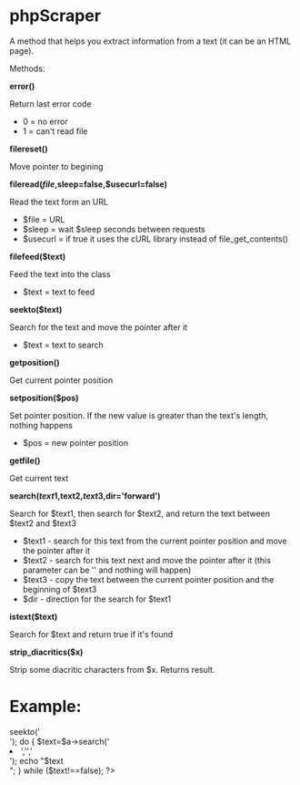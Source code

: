 phpScraper
==========

A method that helps you extract information from a text (it can be an HTML page).

Methods:

**error()**

Return last error code
* 0 = no error
* 1 = can't read file

**filereset()**

Move pointer to begining

**fileread($file,$sleep=false,$usecurl=false)**

Read the text form an URL

* $file = URL
* $sleep = wait $sleep seconds between requests
* $usecurl = if true it uses the cURL library instead of file_get_contents()

**filefeed($text)**

Feed the text into the class

* $text = text to feed

**seekto($text)**

Search for the text and move the pointer after it

* $text = text to search

**getposition()**

Get current pointer position

**setposition($pos)**

Set pointer position. If the new value is greater than the text's length, nothing happens

* $pos = new pointer position

**getfile()**

Get current text

**search($text1,$text2,$text3,$dir='forward')**

Search for $text1, then search for $text2, and return the text between $text2 and $text3

* $text1 - search for this text from the current pointer position and move the pointer after it
* $text2 - search for this text next and move the pointer after it (this parameter can be '' and nothing will happen)
* $text3 - copy the text between the current pointer position and the beginning of $text3
* $dir - direction for the search for $text1

**istext($text)**

Search for $text and return true if it's found

**strip_diacritics($x)**

Strip some diacritic characters from $x. Returns result.

Example:
========

<?php

  $a=new Parser();
  $a=fileread('http://somesite.com/somefile.html');
  $a->seekto('<div class="top">');
  do {
    $text=$a->search('<li>','','</li>');
    echo "$text<br/>";
  } while ($text!==false);
  
?>